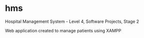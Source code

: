 # hms
Hospital Management System - Level 4, Software Projects, Stage 2 

Web application created to manage patients using XAMPP


